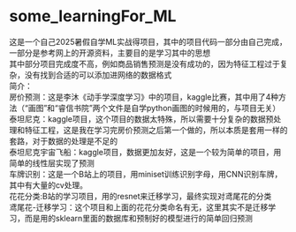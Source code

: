 # some_learningFor_ML
这是一个自己2025暑假自学ML实战得项目，其中的项目代码一部分由自己完成，一部分是参考网上的开源资料，主要目的是学习其中的思想
<br>
其中部分项目完成度不高，例如商品销售预测是没有成功的，因为特征工程过于复杂，没有找到合适的可以添加进网络的数据格式
<br>
简介：
<br>
房价预测：这是李沐《动手学深度学习》中的项目，kaggle比赛，其中用了4种方法（“画图”和“睿信书院”两个文件是自学python画图的时候用的，与项目无关）
<br>
泰坦尼克：kaggle项目，这个项目的数据太特殊，所以需要十分复杂的数据预处理和特征工程，这是我在学习完房价预测之后第一个做的，所以本质是套用一样的套路，对于数据的处理是不足的
<br>
泰坦尼克宇宙飞船：kaggle项目，数据更加友好，这是一个较为简单的项目，用简单的线性层实现了预测
<br>
车牌识别：这是一个B站上的项目，用miniset训练识别字母，用CNN识别车牌，其中有大量的cv处理。
<br>
花花分类:B站的学习项目，用的resnet来迁移学习，最终实现对鸢尾花的分类
<br>
鸢尾花-迁移学习：这个项目和上面的花花分类命名有无，这里其实不是迁移学习，而是用的sklearn里面的数据库和预制好的模型进行的简单回归预测
